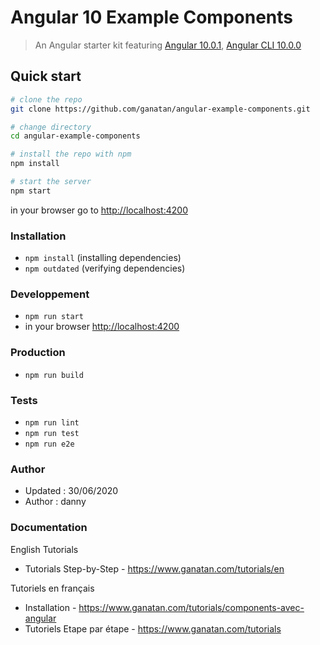 # Angular 10 Example Components

> An Angular starter kit featuring [Angular 10.0.1](https://angular.io), [Angular CLI 10.0.0](https://cli.angular.io/)


## Quick start

```bash
# clone the repo
git clone https://github.com/ganatan/angular-example-components.git

# change directory
cd angular-example-components

# install the repo with npm
npm install

# start the server
npm start

```
in your browser go to [http://localhost:4200](http://localhost:4200) 

### Installation
* `npm install` (installing dependencies)
* `npm outdated` (verifying dependencies)

### Developpement
* `npm run start`
* in your browser [http://localhost:4200](http://localhost:4200) 

### Production 
* `npm run build`

### Tests
* `npm run lint`
* `npm run test`
* `npm run e2e`

### Author
* Updated : 30/06/2020
* Author  : danny

### Documentation

English Tutorials
- Tutorials Step-by-Step - https://www.ganatan.com/tutorials/en

Tutoriels en français
- Installation - https://www.ganatan.com/tutorials/components-avec-angular
- Tutoriels Etape par étape - https://www.ganatan.com/tutorials
